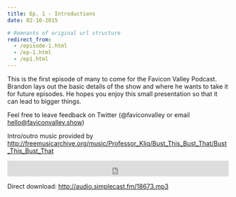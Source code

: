 ```yaml
---
title: Ep. 1 - Introductions
date: 02-10-2015

# Remnants of original url structure
redirect_from:
  - /episode-1.html
  - /ep-1.html
  - /ep1.html
---
```


This is the first episode of many to come for the Favicon Valley Podcast. Brandon lays out the basic details of the show and where he wants to take it for future episodes. He hopes you enjoy this small presentation so that it can lead to bigger things.

Feel free to leave feedback on Twitter (@faviconvalley or email hello@faviconvalley.show)

Intro/outro music provided by <http://freemusicarchive.org/music/Professor_Kliq/Bust_This_Bust_That/Bust_This_Bust_That>

<iframe frameborder='0' height='36px' scrolling='no' seamless src='https://simplecast.fm/e/18673?style=dark' width='100%'></iframe>

Direct download: <http://audio.simplecast.fm/18673.mp3>

